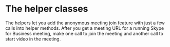 # The helper classes

The helpers let you add the anonymous meeting join feature with just a few calls into helper methods. After you get
a meeting URL for a running Skype for Business meeting, make one call to join the meeting and another call to start video in the meeting. 